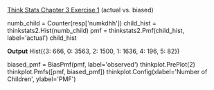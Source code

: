 [Think Stats Chapter 3 Exercise 1](http://greenteapress.com/thinkstats2/html/thinkstats2004.html#toc31) (actual vs. biased)

numb_child = Counter(resp['numkdhh'])
child_hist = thinkstats2.Hist(numb_child)
pmf = thinkstats2.Pmf(child_hist, label='actual')
child_hist

**Output** Hist({3: 666, 0: 3563, 2: 1500, 1: 1636, 4: 196, 5: 82})

biased_pmf = BiasPmf(pmf, label='observed')
thinkplot.PrePlot(2)
thinkplot.Pmfs([pmf, biased_pmf])
thinkplot.Config(xlabel='Number of Children', ylabel='PMF')



